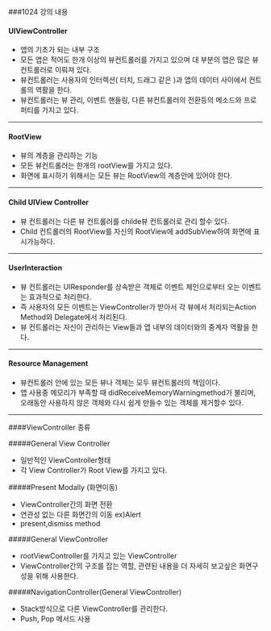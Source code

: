 ###1024 강의 내용

#### UIViewController

- 앱의 기초가 되는 내부 구조
- 모든 앱은 적어도 한개 이상의 뷰컨트롤러를 가지고 있으며 대 부분의 앱은 많은 뷰컨트롤러로 이뤄져 있다.
- 뷰컨트롤러는 사용자의 인터렉션( 터치, 드래그 같은 )과 앱의 데이터 사이에서  컨트롤의 역활을 한다.
- 뷰컨트롤러는 뷰 관리, 이벤트 핸들링, 다른 뷰컨트롤러의 전환등의 메소드와 프로퍼티를 가지고 있다.

--------------

#### RootView
 - 뷰의 계층을 관리하는 기능
 - 모든 뷰컨트롤러는 한개의 rootView를 가지고 있다.
 - 화면에 표시하기 위해서는 모든 뷰는 RootView의 계층안에 있어야 한다.

-----------

#### Child UIView Controller
 - 뷰 컨트롤러는 다른 뷰 컨트롤러를 childe뷰 컨트롤러로 관리 할수 있다.
 - Child 컨트롤러의 RootView를 자신의 RootView에 addSubView하여 화면에 표시가능하다.

-----------

#### UserInteraction
 - 뷰 컨트롤러는 UIResponder를 상속받은 객체로 이벤트 체인으로부터 오는 이벤트는 효과적으로 처리한다.
 - 즉 사용자의 모든 이벤트는 ViewController가 받아서 각 뷰에서 처리되는Action Method와 Delegate에서 처리된다.
 - 뷰 컨트롤러는 자신이 관리하는 View들과 앱 내부의 데이터와의 중계자 역활을 한다.

--------------

#### Resource Management
 - 뷰컨트롤러 안에 있는 모든 뷰나 객체는 모두 뷰컨트롤러의 책임이다.
 - 앱 사용중 메모리가 부족할 때 didReceiveMemoryWarningmethod가 불리며, 오래동안 사용하지 않은 객체와 다시 쉽게 만들수 있는 객체를 제거할수 있다.

--------

####ViewController 종류

#####General View Controller

- 일반적인 ViewController형태
- 각 View Controller가 Root View를 가지고 있다.

#####Present Modally (화면이동)

- ViewController간의 화면 전환
- 연관성 없는 다른 화면간의 이동 ex)Alert
- present,dismiss method


#####General ViewController

- rootViewController를 가지고 있는 ViewController
- ViewController간의 구조를 잡는 역할, 관련된 내용을 더 자세히 보고싶은 화면구성을 위해 사용한다.


#####NavigationController(General ViewController)

- Stack방식으로 다른 ViewController를 관리한다.
- Push, Pop 메서드 사용




